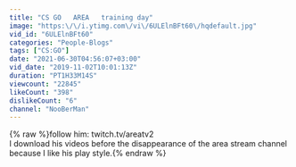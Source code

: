 ```yaml
---
title: "CS GO   AREA   training day"
image: "https:\/\/i.ytimg.com\/vi\/6ULElnBFt60\/hqdefault.jpg"
vid_id: "6ULElnBFt60"
categories: "People-Blogs"
tags: ["CS:GO"]
date: "2021-06-30T04:56:07+03:00"
vid_date: "2019-11-02T10:01:13Z"
duration: "PT1H33M14S"
viewcount: "22845"
likeCount: "398"
dislikeCount: "6"
channel: "NooBerMan"
---
```

{% raw %}follow him: twitch.tv/areatv2<br />I download his videos before the disappearance of the area stream channel because I like his play style.{% endraw %}

